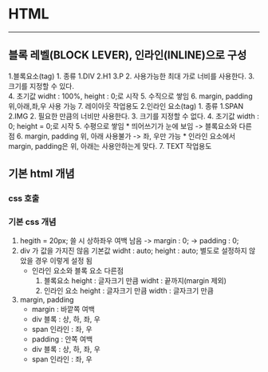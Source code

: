 # HTML
-------------------------------
## 블록 레벨(BLOCK LEVER), 인라인(INLINE)으로 구성
1.블록요소(tag)
    1. 종류
        1.DIV 
        2.H1
        3.P
    2. 사용가능한 최대 가로 너비를 사용한다.
    3. 크기를 지정할 수 있다.    
    4. 초기값 widht : 100%, height : 0;로 시작
    5. 수직으로 쌓임
    6. margin, padding 위,아래,좌,우 사용 가능
    7. 레이아웃 작업용도
2.인라인 요소(tag)
    1. 종류
        1.SPAN
        2.IMG
    2. 필요한 만큼의 너비만 사용한다.
    3. 크기를 지정할 수  없다.
    4. 초기값 width : 0; height = 0;로 시작
    5. 수평으로 쌓임
        * 띄어쓰기가 눈에 보임 -> 블록요소와 다른 점
    6. margin, padding 위, 아래 사용불가 -> 좌, 우만 가능
        * 인라인 요소에서 margin, padding은 위, 아래는 사용안하는게 맞다.
    7. TEXT 작업용도
## 기본 html 개념
### css 호출 

 <link rel="stylesheet" href="./(호출할css)">

### 기본 css 개념
1. hegith = 20px; 쓸 시 상하좌우 여백 남음
    -> margin : 0;
    -> padding : 0;
2. div 가 값을 가지진 않음
    기본값 
    widht : auto;
    height : auto;
    별도로 설정하지 않았을 경우 이렇게 설정 됨
    * 인라인 요소와 블록 요소 다른점
        1. 블록요소 
            height : 글자크기 만큼
            widht : 끝까지(margin 제외)
        2. 인라인 요소
            height : 글자크기 만큼
            width : 글자크기 만큼
3. margin, padding
    * margin : 바깥쪽 여백
    - div  블록 : 상, 하, 좌, 우
    - span 인라인 : 좌, 우
    * padding : 안쪽 여백
    - div  블록 : 상, 하, 좌, 우
    - span 인라인 : 좌, 우
